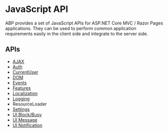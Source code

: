 # JavaScript API

ABP provides a set of JavaScript APIs for ASP.NET Core MVC / Razor Pages applications. They can be used to perform common application requirements easily in the client side and integrate to the server side.

## APIs

* [AJAX](Ajax.md)
* [Auth](Auth.md)
* [CurrentUser](CurrentUser.md)
* [DOM](DOM.md)
* [Events](Events.md)
* [Features](Features.md)
* [Localization](Localization.md)
* [Logging](Logging.md)
* ResourceLoader
* [Settings](Settings.md)
* [UI Block/Busy](Block-Busy.md)
* [UI Message](Message.md)
* [UI Notification](Notify.md)
